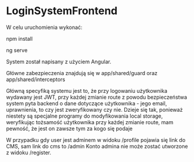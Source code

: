 # LoginSystemFrontend

W celu uruchomienia wykonać:

npm install

ng serve

System został napisany z użyciem Angular.

Główne zabezpieczenia znajdują się w app/shared/guard oraz app/shared/interceptors

Główną specyfiką systemu jest to, że przy logowaniu użytkownika wydawany jest 
JWT, przy każdej zmianie route z powodu bezpieczeństwa system pyta backend o dane dotyczące użytkownika - 
jego email, uprawnienia, to czy jest zweryfikowany czy nie. Dzieje się tak, ponieważ niestety są specjalne programy do modyfikowania 
local storage, weryfikując tożsamość użytkownika przy każdej zmianie route, mam pewność, że jest on zawsze tym za kogo się podaje

W przypadku gdy user jest adminem w widoku /profile pojawia się link do CMS, sam link do cms to /admin
Konto admina nie może zostać utworzone z widoku /register.

